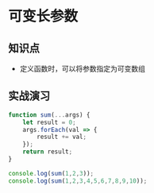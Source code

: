 可变长参数
=========

## 知识点

* 定义函数时，可以将参数指定为可变数组

## 实战演习

~~~js
function sum(...args) {
    let result = 0;
    args.forEach(val => {
        result += val;
    });
    return result;
}

console.log(sum(1,2,3));
console.log(sum(1,2,3,4,5,6,7,8,9,10));
~~~

